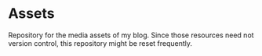 # Assets

Repository for the media assets of my blog. Since those resources need not version control, this repository might be reset frequently.
